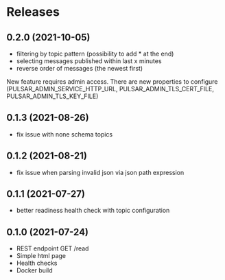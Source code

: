 # Releases

## 0.2.0 (2021-10-05)
* filtering by topic pattern (possibility to add * at the end)
* selecting messages published within last x minutes
* reverse order of messages (the newest first)

New feature requires admin access. There are new properties to configure (PULSAR_ADMIN_SERVICE_HTTP_URL, PULSAR_ADMIN_TLS_CERT_FILE, PULSAR_ADMIN_TLS_KEY_FILE)

## 0.1.3 (2021-08-26)
* fix issue with none schema topics

## 0.1.2 (2021-08-21)
* fix issue when parsing invalid json via json path expression

## 0.1.1 (2021-07-27)
* better readiness health check with topic configuration

## 0.1.0 (2021-07-24)
* REST endpoint GET /read
* Simple html page
* Health checks
* Docker build
